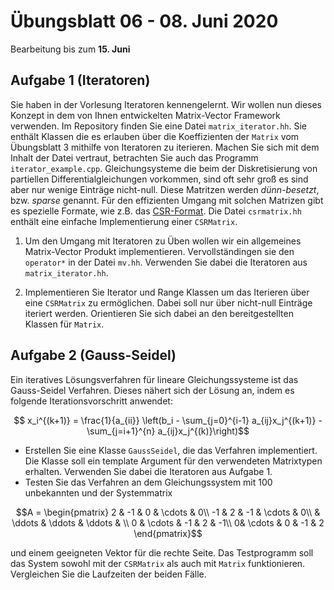 # Übungsblatt 06 - 08. Juni 2020
Bearbeitung bis zum **15. Juni**

## Aufgabe 1 (Iteratoren)

Sie haben in der Vorlesung Iteratoren kennengelernt. Wir wollen nun
dieses Konzept in dem von Ihnen entwickelten Matrix-Vector Framework
verwenden. Im Repository finden Sie eine Datei
`matrix_iterator.hh`. Sie enthält Klassen die es erlauben über die
Koeffizienten der `Matrix` vom Übungsblatt 3 mithilfe von Iteratoren
zu iterieren.
Machen Sie sich mit dem Inhalt der Datei vertraut, betrachten Sie auch
das Programm `iterator_example.cpp`.
Gleichungsysteme die beim der Diskretisierung von partiellen
Differentialgleichungen vorkommen, sind oft sehr groß es sind aber nur
wenige Einträge nicht-null. Diese Matritzen werden *dünn-besetzt*, bzw. *sparse* genannt.
Für den effizienten Umgang mit solchen Matrizen gibt es spezielle
Formate, wie z.B. das
[CSR-Format](https://en.wikipedia.org/wiki/Sparse_matrix#Compressed_sparse_row_(CSR,_CRS_or_Yale_format)).
Die Datei `csrmatrix.hh` enthält eine einfache Implementierung einer `CSRMatrix`.

1. Um den Umgang mit Iteratoren zu Üben wollen wir ein allgemeines
Matrix-Vector Produkt implementieren. Vervollständingen sie den
`operator*` in der Datei `mv.hh`. Verwenden Sie dabei die Iteratoren aus `matrix_iterator.hh`.

2. Implementieren Sie Iterator und Range Klassen um das
Iterieren über eine `CSRMatrix` zu ermöglichen. Dabei soll nur über
nicht-null Einträge iteriert werden. Orientieren Sie sich dabei an den
bereitgestellten Klassen für `Matrix`.

## Aufgabe 2 (Gauss-Seidel)
Ein iteratives Lösungsverfahren für lineare Gleichungssysteme ist das
Gauss-Seidel Verfahren. Dieses nähert sich der Lösung an, indem es
folgende Iterationsvorschritt anwendet:
```math
    x_i^{(k+1)} = \frac{1}{a_{ii}} \left(b_i - \sum_{j=0}^{i-1} a_{ij}x_j^{(k+1)} - \sum_{j=i+1}^{n} a_{ij}x_j^{(k)}\right)
```

- Erstellen Sie eine Klasse `GaussSeidel`, die das Verfahren
  implementiert. Die Klasse soll ein template Argument für den
  verwendeten Matrixtypen erhalten. Verwenden Sie dabei die Iteratoren aus Aufgabe 1.
- Testen Sie das Verfahren an dem Gleichungssystem mit $`100`$ unbekannten und der Systemmatrix
```math
A = \begin{pmatrix}
    2 & -1 & 0 & \cdots & 0\\
    -1 & 2 & -1 & \cdots & 0\\
    & \ddots & \ddots & \ddots & \\
    0 & \cdots & -1 & 2 & -1\\
    0& \cdots & 0 & -1 & 2
\end{pmatrix}
```
und einem geeigneten Vektor für die rechte Seite. Das Testprogramm
soll das System sowohl mit der `CSRMatrix` als auch mit `Matrix`
funktionieren. Vergleichen Sie die Laufzeiten der beiden Fälle.
